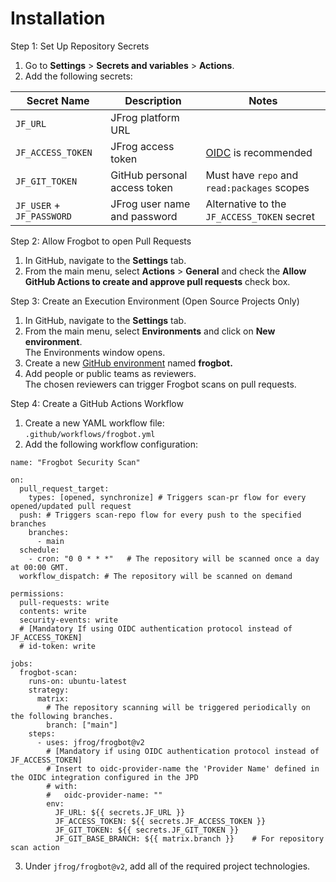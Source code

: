 # Installation

Step 1: Set Up Repository Secrets

1. Go to **Settings** > **Secrets and variables** > **Actions**.
2. Add the following secrets:

| Secret Name               | Description                  | Notes                                                   |
| ------------------------- | ---------------------------- | ------------------------------------------------------- |
| `JF_URL`                  | JFrog platform URL           |                                                         |
| `JF_ACCESS_TOKEN`         | JFrog access token           | [OIDC](openid-connect-authentication.md) is recommended |
| `JF_GIT_TOKEN`            | GitHub personal access token | Must have `repo` and `read:packages` scopes             |
| `JF_USER` + `JF_PASSWORD` | JFrog user name and password | Alternative to the `JF_ACCESS_TOKEN` secret             |

Step 2: Allow Frogbot to open Pull Requests

1. In GitHub, navigate to the **Settings** tab.&#x20;
2. From the main menu, select **Actions** > **General** and check the **Allow GitHub Actions to create and approve pull requests** check box.

Step 3: Create an Execution Environment (Open Source Projects Only)

1. In GitHub, navigate to the **Settings** tab.
2. From the main menu, select **Environments** and click on **New environment**.\
   The Environments window opens.
3. Create a new [GitHub environment](https://docs.github.com/en/actions/deployment/targeting-different-environments/using-environments-for-deployment#creating-an-environment) named **frogbot.**
4. Add people or public teams as reviewers. \
   The chosen reviewers can trigger Frogbot scans on pull requests.

Step 4: Create a GitHub Actions Workflow

1. Create a new YAML workflow file: \
   `.github/workflows/frogbot.yml`
2. Add the following workflow configuration:

```
name: "Frogbot Security Scan"

on:
  pull_request_target: 
    types: [opened, synchronize] # Triggers scan-pr flow for every opened/updated pull request
  push: # Triggers scan-repo flow for every push to the specified branches
    branches:
      - main
  schedule:
    - cron: "0 0 * * *"   # The repository will be scanned once a day at 00:00 GMT.
  workflow_dispatch: # The repository will be scanned on demand

permissions:
  pull-requests: write
  contents: write
  security-events: write
  # [Mandatory If using OIDC authentication protocol instead of JF_ACCESS_TOKEN]
  # id-token: write

jobs:
  frogbot-scan:
    runs-on: ubuntu-latest
    strategy:
      matrix:
        # The repository scanning will be triggered periodically on the following branches.
        branch: ["main"]
    steps:
      - uses: jfrog/frogbot@v2
        # [Mandatory if using OIDC authentication protocol instead of JF_ACCESS_TOKEN]
        # Insert to oidc-provider-name the 'Provider Name' defined in the OIDC integration configured in the JPD
        # with:
        #   oidc-provider-name: ""
        env:
          JF_URL: ${{ secrets.JF_URL }}
          JF_ACCESS_TOKEN: ${{ secrets.JF_ACCESS_TOKEN }}
          JF_GIT_TOKEN: ${{ secrets.JF_GIT_TOKEN }}
          JF_GIT_BASE_BRANCH: ${{ matrix.branch }}    # For repository scan action
```

3. Under `jfrog/frogbot@v2`, add all of the required project technologies.

